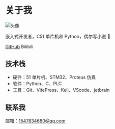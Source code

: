 # 关于我  

<div class="about-section">  
  <img src="/images/avatar.jpg" alt="头像" class="avatar" />  
  <div class="about-desc">  
    <p>嵌入式开发者，C51 单片机和 Python，偶尔写小说 📖</p>  
    <div class="social-links">  
      <a href="https://github.com/wanwan-yueyue" class="social-icon">GitHub</a>  
      <a herf="https://space.bilibili.com/3546700197137282?spm_id_from=333.1007.0.0" class="social-icon">Bilibili</a>
    </div> <!-- 闭合 .social-links -->  
  </div> <!-- 闭合 .about-desc -->  
</div> <!-- 闭合 .about-section -->  

## 技术栈  
- 硬件：51 单片机、STM32、Proteus 仿真  
- 软件：Python、C、PLC  
- 工具：Git、VitePress、Keil、VScode、jetbrain  

## 联系我  
邮箱：1547834680@qq.com  